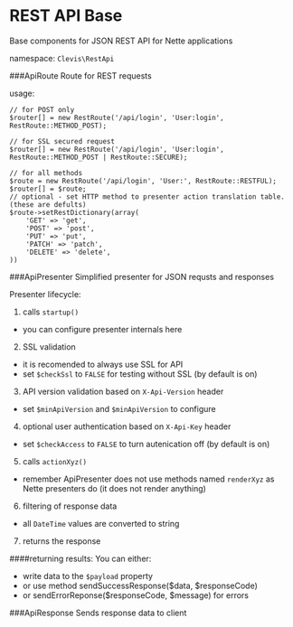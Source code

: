 REST API Base
=============

Base components for JSON REST API for Nette applications

namespace: `Clevis\RestApi`


###ApiRoute
Route for REST requests

usage:
```
// for POST only
$router[] = new RestRoute('/api/login', 'User:login', RestRoute::METHOD_POST);

// for SSL secured request
$router[] = new RestRoute('/api/login', 'User:login', RestRoute::METHOD_POST | RestRoute::SECURE);

// for all methods
$route = new RestRoute('/api/login', 'User:', RestRoute::RESTFUL);
$router[] = $route;
// optional - set HTTP method to presenter action translation table. (these are defults)
$route->setRestDictionary(array(
	'GET' => 'get',
	'POST' => 'post',
	'PUT' => 'put',
	'PATCH' => 'patch',
	'DELETE' => 'delete',
))
```


###ApiPresenter
Simplified presenter for JSON requsts and responses

Presenter lifecycle:

1) calls `startup()`
 - you can configure presenter internals here

2) SSL validation
 - it is recomended to always use SSL for API
 - set `$checkSsl` to `FALSE` for testing without SSL (by default is on)

3) API version validation based on `X-Api-Version` header
 - set `$minApiVersion` and `$minApiVersion` to configure

4) optional user authentication based on `X-Api-Key` header
 - set `$checkAccess` to `FALSE` to turn autenication off (by default is on)

5) calls `actionXyz()`
 - remember ApiPresenter does not use methods named `renderXyz` as Nette presenters do (it does not render anything)

6) filtering of response data
 - all `DateTime` values are converted to string

7) returns the response

####returning results:
You can either:
 - write data to the `$payload` property
 - or use method sendSuccessResponse($data, $responseCode)
 - or sendErrorReponse($responseCode, $message) for errors


###ApiResponse
Sends response data to client
